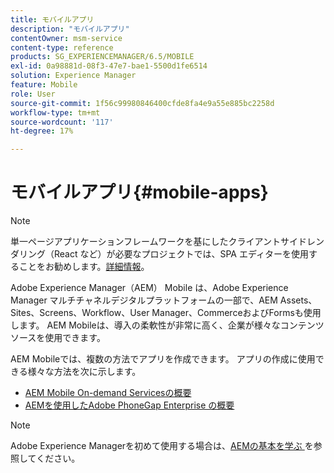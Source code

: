 ```yaml
---
title: モバイルアプリ
description: "モバイルアプリ"
contentOwner: msm-service
content-type: reference
products: SG_EXPERIENCEMANAGER/6.5/MOBILE
exl-id: 0a98881d-08f3-47e7-bae1-5500d1fe6514
solution: Experience Manager
feature: Mobile
role: User
source-git-commit: 1f56c99980846400cfde8fa4e9a55e885bc2258d
workflow-type: tm+mt
source-wordcount: '117'
ht-degree: 17%

---
```


# モバイルアプリ{#mobile-apps}

>[!NOTE]
>
>単一ページアプリケーションフレームワークを基にしたクライアントサイドレンダリング（React など）が必要なプロジェクトでは、SPA エディターを使用することをお勧めします。[詳細情報](/help/sites-developing/spa-overview.md)。

Adobe Experience Manager（AEM） Mobile は、Adobe Experience Manager マルチチャネルデジタルプラットフォームの一部で、AEM Assets、Sites、Screens、Workflow、User Manager、CommerceおよびFormsも使用します。 AEM Mobileは、導入の柔軟性が非常に高く、企業が様々なコンテンツソースを使用できます。

AEM Mobileでは、複数の方法でアプリを作成できます。 アプリの作成に使用できる様々な方法を次に示します。

* [AEM Mobile On-demand Servicesの概要](/help/mobile/mobile-apps-ondemand.md)
* [AEMを使用したAdobe PhoneGap Enterprise の概要](/help/mobile/phonegap.md)

>[!NOTE]
>
>Adobe Experience Managerを初めて使用する場合は、[AEMの基本を学ぶ ](/help/sites-deploying/deploy.md) を参照してください。
